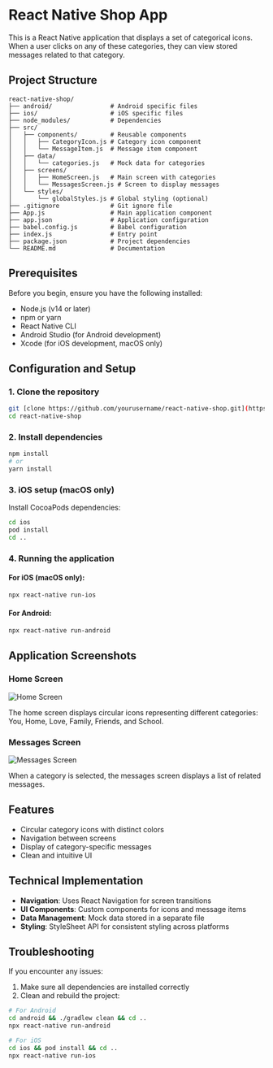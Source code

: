 # React Native Shop App

This is a React Native application that displays a set of categorical icons. When a user clicks on any of these categories, they can view stored messages related to that category.

## Project Structure

```
react-native-shop/
├── android/                # Android specific files
├── ios/                    # iOS specific files
├── node_modules/           # Dependencies
├── src/
│   ├── components/         # Reusable components
│   │   ├── CategoryIcon.js # Category icon component
│   │   └── MessageItem.js  # Message item component
│   ├── data/
│   │   └── categories.js   # Mock data for categories
│   ├── screens/
│   │   ├── HomeScreen.js   # Main screen with categories
│   │   └── MessagesScreen.js # Screen to display messages
│   └── styles/
│       └── globalStyles.js # Global styling (optional)
├── .gitignore              # Git ignore file
├── App.js                  # Main application component
├── app.json                # Application configuration
├── babel.config.js         # Babel configuration
├── index.js                # Entry point
├── package.json            # Project dependencies
└── README.md               # Documentation
```

## Prerequisites

Before you begin, ensure you have the following installed:
- Node.js (v14 or later)
- npm or yarn
- React Native CLI
- Android Studio (for Android development)
- Xcode (for iOS development, macOS only)

## Configuration and Setup

### 1. Clone the repository

```bash
git [clone https://github.com/yourusername/react-native-shop.git](https://github.com/LouisaSally/react-native-shop)
cd react-native-shop
```

### 2. Install dependencies

```bash
npm install
# or
yarn install
```

### 3. iOS setup (macOS only)

Install CocoaPods dependencies:

```bash
cd ios
pod install
cd ..
```

### 4. Running the application

#### For iOS (macOS only):

```bash
npx react-native run-ios
```

#### For Android:

```bash
npx react-native run-android
```

## Application Screenshots

### Home Screen
![Home Screen](screenshots/home_screen.jpeg)

The home screen displays circular icons representing different categories: You, Home, Love, Family, Friends, and School.

### Messages Screen
![Messages Screen](screenshots/messages_screen.jpeg)

When a category is selected, the messages screen displays a list of related messages.

## Features

- Circular category icons with distinct colors
- Navigation between screens
- Display of category-specific messages
- Clean and intuitive UI

## Technical Implementation

- **Navigation**: Uses React Navigation for screen transitions
- **UI Components**: Custom components for icons and message items
- **Data Management**: Mock data stored in a separate file
- **Styling**: StyleSheet API for consistent styling across platforms

## Troubleshooting

If you encounter any issues:

1. Make sure all dependencies are installed correctly
2. Clean and rebuild the project:

```bash
# For Android
cd android && ./gradlew clean && cd ..
npx react-native run-android

# For iOS
cd ios && pod install && cd ..
npx react-native run-ios
```
